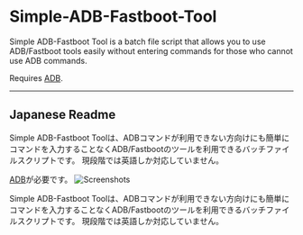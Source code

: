 # Simple-ADB-Fastboot-Tool

Simple ADB-Fastboot Tool is a batch file script that allows you to use ADB/Fastboot tools easily without entering commands for those who cannot use ADB commands.

Requires <a href="https://www.google.com/search?q=Android+Debug+Bridge&amp;">ADB</a>.

--------------------------------------------------------------------------------------------------------------
## Japanese Readme

Simple ADB-Fastboot Toolは、ADBコマンドが利用できない方向けにも簡単にコマンドを入力することなくADB/Fastbootのツールを利用できるバッチファイルスクリプトです。
現段階では英語しか対応していません。

<a href="https://www.google.com/search?q=Android+Debug+Bridge&amp;">ADB</a>が必要です。
![Screenshots](https://user-images.githubusercontent.com/67040624/210025305-411a05c3-0946-4bb7-8cb8-401c6a0355af.png)

Simple ADB-Fastboot Toolは、ADBコマンドが利用できない方向けにも簡単にコマンドを入力することなくADB/Fastbootのツールを利用できるバッチファイルスクリプトです。
現段階では英語しか対応していません。


